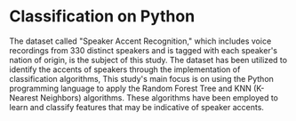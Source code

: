# Classification on Python

The dataset called "Speaker Accent Recognition," which includes voice recordings from 330 distinct speakers and is tagged with each speaker's nation of origin, is the subject of this study. The dataset has been utilized to identify the accents of speakers through the implementation of classification algorithms, 
This study's main focus is on using the Python programming language to apply the Random Forest Tree and KNN (K-Nearest Neighbors) algorithms. These algorithms have been employed to learn and classify features that may be indicative of speaker accents.
